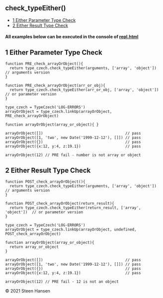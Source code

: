 
## check_typeEither()
  -  [1 Either Parameter Type Check](#either-parameter-type-check)
  -  [2 Either Result Type Check](#either-result-type-check)

#### All examples below can be executed in the console of [repl.html](../../test-collection/repl.html)

## 1 Either Parameter Type Check<a name="either-parameter-type-check"></a>
  
```
function PRE_check_arrayOrObject(){
  return type_czech.check_typeEither(arguments, ['array', 'object']) // arguments version
}
```
```
function PRE_check_arrayOrObject(arr_or_obj){
  return type_czech.check_typeEither(arr_or_obj, ['array', 'object'])  // or parameter version
}

type_czech = TypeCzech('LOG-ERRORS')
arrayOrObject = type_czech.linkUp(arrayOrObject, PRE_check_arrayOrObject) 

function arrayOrObject(array_or_object){ }

arrayOrObject([])                                     // pass
arrayOrObject([1, 'two', new Date('1999-12-12'), []]) // pass
arrayOrObject({})                                     // pass
arrayOrObject({x:12, y:4, z:19.1})                    // pass 

arrayOrObject(12) // PRE fail - number is not array or object
```

## 2 Either Result Type Check<a name="either-result-type-check"></a>
  
```
function POST_check_arrayOrObject(){
  return type_czech.check_typeEither(arguments, ['array', 'object'])  // arguments version
}
```
```
function POST_check_arrayOrObject(return_result){
  return type_czech.check_typeEither(return_result, ['array', 'object'])  // or parameter version
}

type_czech = TypeCzech('LOG-ERRORS')
arrayOrObject = type_czech.linkUp(arrayOrObject, undefined, POST_check_arrayOrObject) 

function arrayOrObject(array_or_object){
  return array_or_object
}

arrayOrObject([])                                     // pass
arrayOrObject([1, 'two', new Date('1999-12-12'), []]) // pass
arrayOrObject({})                                     // pass
arrayOrObject({x:12, y:4, z:19.1})                    // pass

arrayOrObject(12) // PRE fail - 12 is not an object
```



&copy; 2021 Steen Hansen